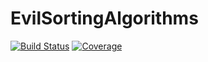 # EvilSortingAlgorithms

[![Build Status](https://github.com/LilithHafner/EvilSortingAlgorithms.jl/actions/workflows/CI.yml/badge.svg?branch=main)](https://github.com/LilithHafner/EvilSortingAlgorithms.jl/actions/workflows/CI.yml?query=branch%3Amain)
[![Coverage](https://codecov.io/gh/LilithHafner/EvilSortingAlgorithms.jl/branch/main/graph/badge.svg)](https://codecov.io/gh/LilithHafner/EvilSortingAlgorithms.jl)
